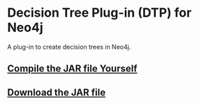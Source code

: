 # Decision Tree Plug-in (DTP) for Neo4j
A plug-in to create decision trees in Neo4j.

## [Compile the JAR file Yourself](https://github.com/clumsyspeedboat/Decision-Tree-Neo4j/wiki/Install-Decision-Tree-Plugin-in-Neo4j)
## [Download the JAR file]()

